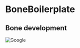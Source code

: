 BoneBoilerplate
================

Bone development
----------------

![Google][gg]

[gg]: http://www.ososimpletechnologies.com/wp-content/uploads/2013/06/Google.jpg "Google"

